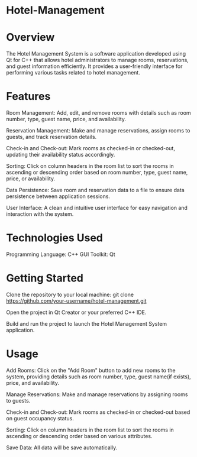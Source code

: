 # Hotel-Management

# Overview
The Hotel Management System is a software application developed using Qt for C++ that allows hotel administrators to manage rooms, reservations, and guest information efficiently. It provides a user-friendly interface for performing various tasks related to hotel management.

# Features
Room Management: Add, edit, and remove rooms with details such as room number, type, guest name, price, and availability.

Reservation Management: Make and manage reservations, assign rooms to guests, and track reservation details.

Check-in and Check-out: Mark rooms as checked-in or checked-out, updating their availability status accordingly.

Sorting: Click on column headers in the room list to sort the rooms in ascending or descending order based on room number, type, guest name, price, or availability.

Data Persistence: Save room and reservation data to a file to ensure data persistence between application sessions.

User Interface: A clean and intuitive user interface for easy navigation and interaction with the system.

# Technologies Used
Programming Language: C++
GUI Toolkit: Qt

# Getting Started

Clone the repository to your local machine:
git clone https://github.com/your-username/hotel-management.git

Open the project in Qt Creator or your preferred C++ IDE.

Build and run the project to launch the Hotel Management System application.

# Usage
Add Rooms: Click on the "Add Room" button to add new rooms to the system, providing details such as room number, type, guest name(if exists), price, and availability.

Manage Reservations: Make and manage reservations by assigning rooms to guests.

Check-in and Check-out: Mark rooms as checked-in or checked-out based on guest occupancy status.

Sorting: Click on column headers in the room list to sort the rooms in ascending or descending order based on various attributes.

Save Data: All data will be save automatically.


